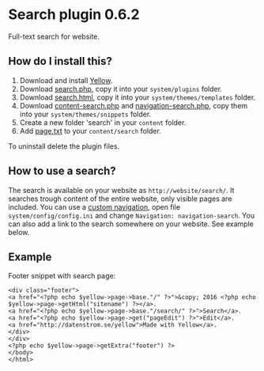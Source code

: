 Search plugin 0.6.2
===================
Full-text search for website.

How do I install this?
----------------------
1. Download and install [Yellow](https://github.com/datenstrom/yellow/).  
2. Download [search.php](search.php?raw=true), copy it into your `system/plugins` folder.  
3. Download [search.html](search.html?raw=true), copy it into your `system/themes/templates` folder.  
4. Download [content-search.php](content-search.php?raw=true) and [navigation-search.php](navigation-search.php?raw=true), copy them into your `system/themes/snippets` folder.  
5. Create a new folder 'search' in your `content` folder.
6. Add [page.txt](page.txt?raw=true) to your `content/search` folder.

To uninstall delete the plugin files.

How to use a search?
--------------------
The search is available on your website as `http://website/search/`. It searches trough content of the entire website, only visible pages are included. You can use a [custom navigation](http://developers.datenstrom.se/help/yellow-templates#custom-navigation), open file `system/config/config.ini` and change `Navigation: navigation-search`. You can also add a link to the search somewhere on your website. See example below.

Example
-------
Footer snippet with search page:

    <div class="footer">
    <a href="<?php echo $yellow->page->base."/" ?>">&copy; 2016 <?php echo $yellow->page->getHtml("sitename") ?></a>.
    <a href="<?php echo $yellow->page->base."/search/" ?>">Search</a>.
    <a href="<?php echo $yellow->page->get("pageEdit") ?>">Edit</a>.
    <a href="http://datenstrom.se/yellow">Made with Yellow</a>.
    </div>
    </div>
    <?php echo $yellow->page->getExtra("footer") ?>
    </body>
    </html>